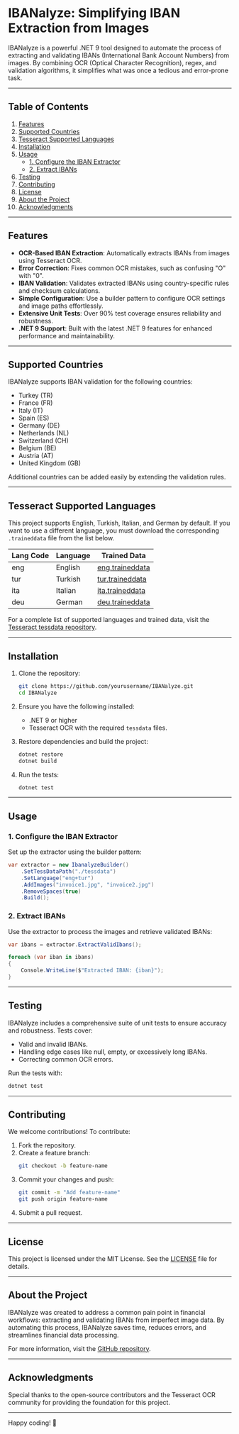 
# IBANalyze: Simplifying IBAN Extraction from Images

IBANalyze is a powerful .NET 9 tool designed to automate the process of extracting and validating IBANs (International Bank Account Numbers) from images. By combining OCR (Optical Character Recognition), regex, and validation algorithms, it simplifies what was once a tedious and error-prone task.

---

## Table of Contents

1. [Features](#features)
2. [Supported Countries](#supported-countries)
3. [Tesseract Supported Languages](#tesseract-supported-languages)
4. [Installation](#installation)
5. [Usage](#usage)
   - [1. Configure the IBAN Extractor](#1-configure-the-iban-extractor)
   - [2. Extract IBANs](#2-extract-ibans)
6. [Testing](#testing)
7. [Contributing](#contributing)
8. [License](#license)
9. [About the Project](#about-the-project)
10. [Acknowledgments](#acknowledgments)

---

## Features

- **OCR-Based IBAN Extraction**: Automatically extracts IBANs from images using Tesseract OCR.
- **Error Correction**: Fixes common OCR mistakes, such as confusing "O" with "0".
- **IBAN Validation**: Validates extracted IBANs using country-specific rules and checksum calculations.
- **Simple Configuration**: Use a builder pattern to configure OCR settings and image paths effortlessly.
- **Extensive Unit Tests**: Over 90% test coverage ensures reliability and robustness.
- **.NET 9 Support**: Built with the latest .NET 9 features for enhanced performance and maintainability.

---

## Supported Countries

IBANalyze supports IBAN validation for the following countries:

- Turkey (TR)
- France (FR)
- Italy (IT)
- Spain (ES)
- Germany (DE)
- Netherlands (NL)
- Switzerland (CH)
- Belgium (BE)
- Austria (AT)
- United Kingdom (GB)

Additional countries can be added easily by extending the validation rules.

---


## Tesseract Supported Languages

This project supports English, Turkish, Italian, and German by default. If you want to use a different language, you must download the corresponding `.traineddata` file from the list below.

| **Lang Code** | **Language** | **Trained Data** |
|---------------|--------------|------------------|
| eng           | English      | [eng.traineddata](https://github.com/tesseract-ocr/tessdata/raw/4.00/eng.traineddata) |
| tur           | Turkish      | [tur.traineddata](https://github.com/tesseract-ocr/tessdata/raw/4.00/tur.traineddata) |
| ita           | Italian      | [ita.traineddata](https://github.com/tesseract-ocr/tessdata/raw/4.00/ita.traineddata) |
| deu           | German       | [deu.traineddata](https://github.com/tesseract-ocr/tessdata/raw/4.00/deu.traineddata) |

For a complete list of supported languages and trained data, visit the [Tesseract tessdata repository](https://github.com/tesseract-ocr/tessdata).

---

## Installation

1. Clone the repository:
   ```bash
   git clone https://github.com/yourusername/IBANalyze.git
   cd IBANalyze
   ```

2. Ensure you have the following installed:
   - .NET 9 or higher
   - Tesseract OCR with the required `tessdata` files.

3. Restore dependencies and build the project:
   ```bash
   dotnet restore
   dotnet build
   ```

4. Run the tests:
   ```bash
   dotnet test
   ```

---

## Usage

### 1. Configure the IBAN Extractor

Set up the extractor using the builder pattern:

```csharp
var extractor = new IbanalyzeBuilder()
    .SetTessDataPath("./tessdata")
    .SetLanguage("eng+tur")
    .AddImages("invoice1.jpg", "invoice2.jpg")
    .RemoveSpaces(true)
    .Build();
```

### 2. Extract IBANs

Use the extractor to process the images and retrieve validated IBANs:

```csharp
var ibans = extractor.ExtractValidIbans();

foreach (var iban in ibans)
{
    Console.WriteLine($"Extracted IBAN: {iban}");
}
```

---

## Testing

IBANalyze includes a comprehensive suite of unit tests to ensure accuracy and robustness. Tests cover:

- Valid and invalid IBANs.
- Handling edge cases like null, empty, or excessively long IBANs.
- Correcting common OCR errors.

Run the tests with:
```bash
dotnet test
```

---

## Contributing

We welcome contributions! To contribute:

1. Fork the repository.
2. Create a feature branch:
   ```bash
   git checkout -b feature-name
   ```
3. Commit your changes and push:
   ```bash
   git commit -m "Add feature-name"
   git push origin feature-name
   ```
4. Submit a pull request.

---

## License

This project is licensed under the MIT License. See the [LICENSE](LICENSE) file for details.

---

## About the Project

IBANalyze was created to address a common pain point in financial workflows: extracting and validating IBANs from imperfect image data. By automating this process, IBANalyze saves time, reduces errors, and streamlines financial data processing.

For more information, visit the [GitHub repository](https://github.com/yourusername/IBANalyze).

---

## Acknowledgments

Special thanks to the open-source contributors and the Tesseract OCR community for providing the foundation for this project.

---

Happy coding! 🎉
